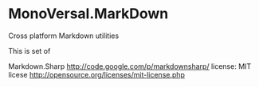 MonoVersal.MarkDown
===================

Cross platform Markdown utilities

This is set of 

Markdown.Sharp
	http://code.google.com/p/markdownsharp/
	license: MIT licese http://opensource.org/licenses/mit-license.php
	